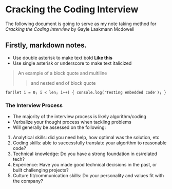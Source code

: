 # Cracking the Coding Interview
The following document is going to serve as my note taking method for 
_Cracking the Coding Interview_ by Gayle Laakmann Mcdowell

## Firstly, markdown notes.
- Use double asterisk to make text bold **Like this** 
- Use single asterisk or underscore to make text italicized

> An example of a block quote
> and multiline
> > and nested
> end of block quote

`
for(let i = 0; i < len; i++) {
    console.log('Testing embedded code');
}
`

### The Interview Process
- The majority of the interview process is likely algorithm/coding
- Verbalize your thought process when tackling problems
- Will generally be assessed on the following:
1. Analytical skills: did you need help, how optimal was the solution, etc
2. Coding skills: able to successfully translate your algorithm to reasonable code?
3. Technical knowledge: Do you have a strong foundation in cs/related tech?
4. Experience: Have you made good technical decisions in the past, or built challenging projects?
5. Culture fit/communication skills: Do your personality and values fit with the company?

